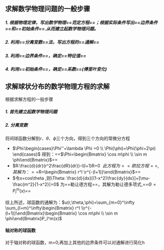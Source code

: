 ## 求解数学物理问题的一般步骤
##### 1. 根据物理定律，写出数学物理==范定方程==；根据实际条件写出==边界条件==和==初始条件==.从而建立起数学物理问题。
##### 2. 利用==分离变数==法，写出方程的==通解==
##### 3. 利用==边界条件==，确定==特征值==
##### 4. 利用==初始条件==，确定==系数==(傅里叶变化)

## 求解球状分布的数学物理方程的求解
根据求解方程的一般步骤
##### 1. 首先建立起数学物理问题
##### 2. 分离变数
将间球函数分解到$r、\theta 、\phi$三个方向，得到三个方向的常微分方程
- $\Phi:\begin{cases}\Phi''+\lambda \Phi =0 \\ \Phi(\phi)=\Phi(\phi+2\pi) \end{cases}$ 
得到：==$\Phi=\begin{Bmatrix} \cos m\phi \\ \sin m \phi\end{Bmatrix}$==
- $R:\frac{d}{dr}(r^2\frac{dR}{dr})-l(l+1)R=0 $\
此方程为==欧拉方程==,其解为：==$R=\begin{Bmatrix} r^l \\r^{-(l+1)}\end{Bmatrix}$==
- $令x=cos\theta ,则\Theta: \frac{d}{dx}[(1-x^2)\frac{dy}{dx}]+[\mu-\frac{m^2}{1-x^2}]=0$
为==勒让德方程==，其解为勒让德多项式,==$\Theta=P_l^m(x)$==

综上所述，球函数的通解为：$u(r,\theta,\phi)=\sum_{m=0}^\infty \sum_{l=m}^\infty\begin{Bmatrix} r^l \\r^{-(l+1)}\end{Bmatrix}\begin{Bmatrix} \cos m\phi \\ \sin m \phi\end{Bmatrix}P_l^m(x)$

#### 轴对称的球函数
对于轴对称的球函数，m=0;再加上其他的边界条件可以对通解进行简化h


